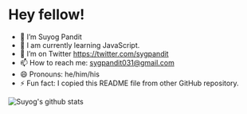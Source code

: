 # Hey fellow!

- 🔭 I’m Suyog Pandit
- 🌱 I am currently learning JavaScript.
- 🤔 I’m on Twitter https://twitter.com/sygpandit
- 📫 How to reach me: sygpandit031@gmail.com 
- 😄 Pronouns: he/him/his
- ⚡ Fun fact: I copied this README file from other GitHub repository.

![Suyog's github stats](https://github-readme-stats.vercel.app/api?username=sygpandit&show_icons=true)
